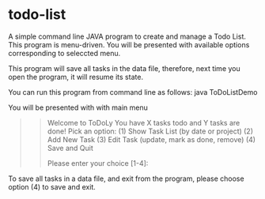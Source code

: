 # todo-list
A simple command line JAVA program to create and manage a Todo List. This program is menu-driven. You will be presented with available options corresponding to seleccted menu.

This program will save all tasks in the data file, therefore, next time you open the program, it will resume its state.

You can run this program from command line as follows:
java ToDoListDemo

You will be presented with with main menu

>> Welcome to ToDoLy
>> You have X tasks todo and Y tasks are done!
>> Pick an option:
>> (1) Show Task List (by date or project)
>> (2) Add New Task
>> (3) Edit Task (update, mark as done, remove)
>> (4) Save and Quit
>> 
>> Please enter your choice [1-4]:

To save all tasks in a data file, and exit from the program, please choose option (4) to save and exit.


